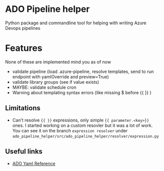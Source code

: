 # ADO Pipeline helper 

Python package and commandline tool for helping with writing Azure Devops pipelines

# Features
None of these are implemented mind you as of now

- validate pipeline (load .azure-pipeline, resolve templates, send to run endpoint with yamlOverride and preview=True)
- validate library groups (see if value exists)
- MAYBE: validate schedule cron
- Warning about templating syntax errors (like missing $ before {{ }} )

## Limitations

- Can't resolve `{{ }}` expressions, only simple `{{ parameter.<key>}}` ones.
I started working on a custom resovler but it was a lot of work. You can see it on the branch `expression resolver` under
`ado_pipeline_helper/src/ado_pipeline_helper/resolver/expression.py`

## Useful links

- [ADO Yaml Reference](https://learn.microsoft.com/en-us/azure/devops/pipelines/yaml-schema/?view=azure-pipelines)
